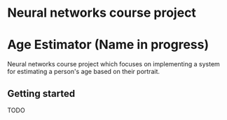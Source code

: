 # Neural networks course project
# Age Estimator (Name in progress)

Neural networks course project which focuses on implementing a system for estimating a person's age based on their portrait.

## Getting started
TODO
